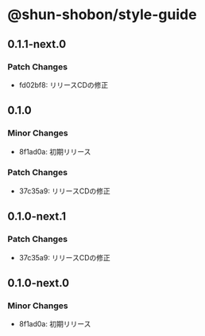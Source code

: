 # @shun-shobon/style-guide

## 0.1.1-next.0
### Patch Changes

- fd02bf8: リリースCDの修正

## 0.1.0
### Minor Changes

- 8f1ad0a: 初期リリース

### Patch Changes

- 37c35a9: リリースCDの修正

## 0.1.0-next.1
### Patch Changes

- 37c35a9: リリースCDの修正

## 0.1.0-next.0
### Minor Changes

- 8f1ad0a: 初期リリース
